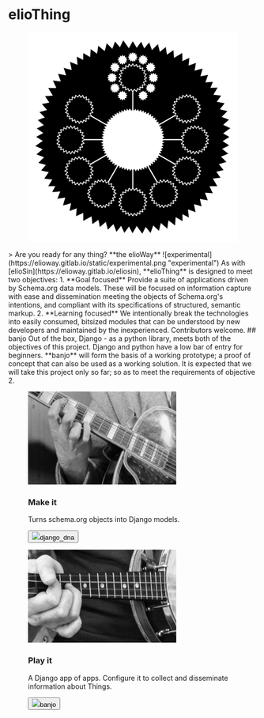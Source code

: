# elioThing
<figure>
  <img src="tile.png" alt="">
</figure>
> Are you ready for any thing? **the elioWay**
![experimental](https://elioway.gitlab.io/static/experimental.png "experimental")
As with [elioSin](https://elioway.gitlab.io/eliosin), **elioThing** is designed to meet two objectives:
1. **Goal focused** Provide a suite of applications driven by Schema.org data models. These will be focused on information capture with ease and dissemination meeting the objects of Schema.org's intentions, and compliant with its specifications of structured, semantic markup.
2. **Learning focused** We intentionally break the technologies into easily consumed, bitsized modules that can be understood by new developers and maintained by the inexperienced.
Contributors welcome.
## banjo
Out of the box, Django - as a python library, meets both of the objectives of this project. Django and python have a low bar of entry for beginners. **banjo** will form the basis of a working prototype; a proof of concept that can also be used as a working solution. It is expected that we will take this project only so far; so as to meet the requirements of objective 2.
<section>
  <figure>
  <img src="static/django_dna.png">
  <h3>Make it</h3>
  <p>Turns schema.org objects into Django models.</p>
  <p><a href="django_dna/index.html"><button><img src="django_dna/apple-touch-icon.png">django_dna</button></a></p>
</figure>
  <figure>
  <img src="static/banjo.png">
  <h3>Play it</h3>
  <p>A Django app of apps. Configure it to collect and disseminate information about Things.</p>
  <p><a href="banjo/index.html"><button><img src="banjo/apple-touch-icon.png">banjo</button></a></p>
</figure>
</section>
